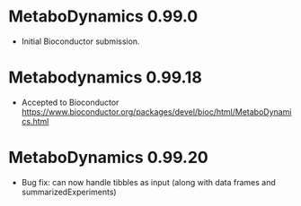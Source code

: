 # MetaboDynamics 0.99.0

* Initial Bioconductor submission.

# Metabodynamics 0.99.18

* Accepted to Bioconductor https://www.bioconductor.org/packages/devel/bioc/html/MetaboDynamics.html 

# MetaboDynamics 0.99.20

* Bug fix: can now handle tibbles as input (along with data frames and summarizedExperiments)